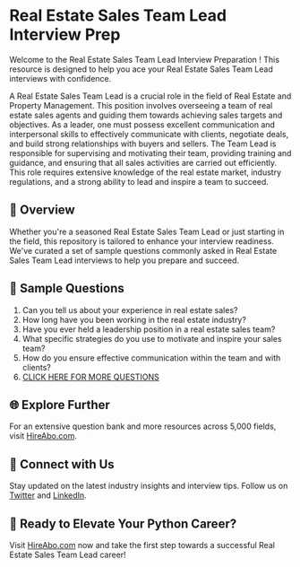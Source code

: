 # Real Estate Sales Team Lead Interview Prep

Welcome to the Real Estate Sales Team Lead Interview Preparation ! This resource is designed to help you ace your Real Estate Sales Team Lead interviews with confidence.

A Real Estate Sales Team Lead is a crucial role in the field of Real Estate and Property Management. This position involves overseeing a team of real estate sales agents and guiding them towards achieving sales targets and objectives. As a leader, one must possess excellent communication and interpersonal skills to effectively communicate with clients, negotiate deals, and build strong relationships with buyers and sellers. The Team Lead is responsible for supervising and motivating their team, providing training and guidance, and ensuring that all sales activities are carried out efficiently. This role requires extensive knowledge of the real estate market, industry regulations, and a strong ability to lead and inspire a team to succeed.

## 🚀 Overview

Whether you're a seasoned Real Estate Sales Team Lead or just starting in the field, this repository is tailored to enhance your interview readiness. We've curated a set of sample questions commonly asked in Real Estate Sales Team Lead interviews to help you prepare and succeed.

## 📝 Sample Questions

1. Can you tell us about your experience in real estate sales?
2. How long have you been working in the real estate industry?
3. Have you ever held a leadership position in a real estate sales team?
4. What specific strategies do you use to motivate and inspire your sales team?
5. How do you ensure effective communication within the team and with clients?
6. [CLICK HERE FOR MORE QUESTIONS](https://hireabo.com/job/21_0_37/Real%20Estate%20Sales%20Team%20Lead)

## 🌐 Explore Further

For an extensive question bank and more resources across 5,000 fields, visit [HireAbo.com](https://www.hireabo.com).

## 📱 Connect with Us

Stay updated on the latest industry insights and interview tips. Follow us on [Twitter](https://twitter.com/hireabo) and [LinkedIn](https://www.linkedin.com/in/hire-abo-3609972a8/).

## 🚀 Ready to Elevate Your Python Career?

Visit [HireAbo.com](https://www.hireabo.com) now and take the first step towards a successful Real Estate Sales Team Lead career!